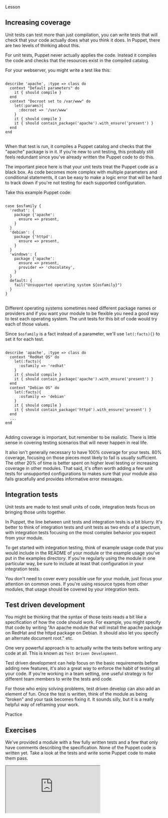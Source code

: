 
<!--
This is the template for the self-paced courses.
Put your content in between the comments that mark
out the different sections.  Text should be written
in markdown.
-->


<link rel="stylesheet" href="/static/selfpaced/selfpaced.css" />

<script defer="" src="//code.jquery.com/jquery-1.11.2.js"></script>

<script defer="" src="https://try.puppet.com/js/selfpaced.js"></script>

<div markdown="1" id="lesson">

<div markdown="1" id="instructions">

<div markdown="1" class="instruction-header">
<i class="fa fa-graduation-cap"></i>
Lesson
</div>
<div markdown="1" class="instruction-content">

<!-- Primary Text of the lesson -->
<!-------------------------------->

## Increasing coverage

Unit tests can test more than just compilation, you can write tests that will check that your code actually does what you think it does. In Puppet, there are two levels of thinking about this.

For unit tests, Puppet never actually applies the code. Instead it compiles the code and checks that the resources exist in the compiled catalog. 

For your webserver, you might write a test like this:

<pre>
<code>
describe 'apache', :type => class do
  context "Default parameters" do
    it { should compile }
  end
  context "Docroot set to /var/www" do
    let(:params){
      :docroot => '/var/www'
    }
    it { should compile }
    it { should contain_package('apache').with_ensure('present') }
  end
end
</code>
</pre>

When that test is run, it compiles a Puppet catalog and checks that the "apache" package is in it. If you're new to unit testing, this probably still feels redundant since you've already written the Puppet code to do this.

The important piece here is that your unit tests treat the Puppet code as a black box. As code becomes more complex with multiple parameters and conditional statements, it can be easy to make a logic error that will be hard to track down if you're not testing for each supported configuration.

Take this example Puppet code:

<pre>
<code>
case $osfamily {
  'redhat': {
    package {'apache':
      ensure => present,
    }
  }
  'debian': {
    package {'httpd':
      ensure => present,
    }
  }
  'windows': {
    package {'apache':
      ensure => present,
      provider => 'chocolatey',
    }  
  }
  default: {
    fail("Unsupported operating system ${osfamily}")
  }
}
</code>
</pre>

Different operating systems sometimes need different package names or providers and if you want your module to be flexible you need a good way to test each operating system. The unit tests for this bit of code would try each of those values.

Since `$osfamily` is a fact instead of a parameter, we'll use `let(:facts){}` to set it for each test.

<pre>
<code>
describe 'apache', :type => class do
  context "RedHat OS" do
    let(:facts){
      :osfamily => 'redhat'
    }
    it { should compile }
    it { should contain_package('apache').with_ensure('present') }
  end
  context "Debian OS" do
    let(:facts){
      :osfamily => 'debian'
    }
    it { should compile }
    it { should contain_package('httpd').with_ensure('present') }
  end
  ...
end
</code>
</pre>

Adding coverage is important, but remember to be realistic. There is little sense in covering testing scenarios that will never happen in real life.

It also isn't generally necessary to have 100% coverage for your tests. 80% coverage, focusing on those pieces most likely to fail is usually sufficient. The other 20% of time is better spent on higher level testing or increasing coverage in other modules. That said, it's often worth adding a few unit tests for unsupported configurations to makes sure that your module also fails gracefully and provides informative error messages.

## Integration tests

Unit tests are made to test small units of code, integration tests focus on bringing those units together.

In Puppet, the line between unit tests and integration tests is a bit blurry. It's better to think of integration tests and unit tests as two ends of a spectrum, with integration tests focusing on the most complex behavior you expect from your module.

To get started with integration testing, think of example usage code that you would include in the README of your module or the example usage you've put in the examples directory. If you're regularly using the module in one particular way, be sure to include at least that configuration in your integration tests. 

You don't need to cover every possible use for your module, just focus your attention on common ones. If you're using resource types from other modules, that usage should be covered by your integration tests.

## Test driven development

You might be thinking that the syntax of those tests reads a bit like a specification of how the code should work. For example, you might specify that code by writing "An apache module that will install the apache package on RedHat and the httpd package on Debian. It should also let you specify an alternate document root." etc.

One very powerful approach is to actually write the tests before writing any code at all. This is known as `Test Driven Development`.

Test driven development can help focus on the basic requirements before adding new features, it's also a great way to enforce the habit of testing all your code. If you're working in a team setting, one useful strategy is for different team members to write the tests and code.

For those who enjoy solving problems, test driven develop can also add an element of fun. Once the test is written, think of the module as being "broken" and your task becomes fixing it. It sounds silly, but it is a really helpful way of reframing your work.

<!-- End of primary test of the lesson -->

</div>
<div markdown="1" class="instruction-header">
<i class="fa fa-desktop"></i>
Practice
</div>

<div markdown="1" class="instruction-content">

<!-- High level description of the exercise. -->
<!-------------------------------------------->

## Exercises

We've provided a module with a few fully written tests and a few that only have comments describing the specification. None of the Puppet code is written yet. Take a look at the tests and write some Puppet code to make them pass.


<!-- End of high level description. -->


</div>

</div>

<div markdown="1" id="terminal">
<iframe id="try" src="https://try.puppet.com/sandbox/?course=testing" name="terminal"></iframe>
</div>
</div>
